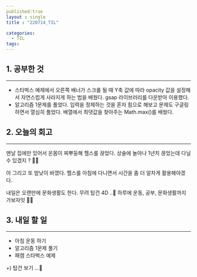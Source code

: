 ```yaml
---
published:true
layout : single
title : "220714_TIL"

categories:
  - TIL
tags:
---
```

## 1. 공부한 것
---
* 스타벅스 예제에서 오른쪽 배너가 스크롤 될 때 Y축 값에 따라 opacity 값을 설정해서 자연스럽게 사라지게 하는 법을 배웠다. gsap 라이브러리를 다운받아 이용했다.
* 알고리즘 1문제를 풀었다. 입력을 정제하는 것을 혼자 힘으로 해보고 문제도 구글링하면서 열심히 풀었다. 배열에서 최댓값을 찾아주는 Math.max()를 배웠다.

## 2. 오늘의 회고
---
맨날 집에만 있어서 온몸이 찌뿌둥해 헬스를 끊었다. 상술에 놀아나 1년치 끊었는데 다닐 수 있겠지 ? 👊🏻

아 그리고 또 밤낮이 바꼈다. 헬스를 아침에 다니면서 시간을 좀 더 알차게 활용해야겠다.

내일은 오랜만에 문화생활도 한다. 무려 탑건 4D ..🤍 하루에 운동, 공부, 문화생활까지 가보자잇 😬😬

## 3. 내일 할 일
---
* 아침 운동 하기
* 알고리즘 1문제 풀기
* 패캠 스타벅스 예제

+) 탑건 보기 ...🧐
